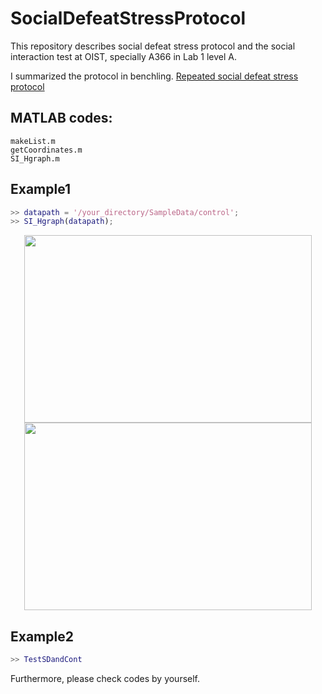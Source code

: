 # SocialDefeatStressProtocol
This repository describes social defeat stress protocol and the social interaction test at OIST, specially A366 in Lab 1 level A.

I summarized the protocol in benchling.
[Repeated social defeat stress protocol](https://benchling.com/s/prt-1sqpXXYvAsB73vCYdM2W)

## MATLAB codes:
```
makeList.m
getCoordinates.m
SI_Hgraph.m
```

## Example1
```MATLAB
>> datapath = '/your_directory/SampleData/control';
>> SI_Hgraph(datapath);
```

<p align="center">
  <img width="460" height="300" src="https://github.com/Taiyou/SocialDefeatStressProtocol/grit80Cont.png">
  <img width="460" height="300" src="https://github.com/Taiyou/SocialDefeatStressProtocol/grit80SI.png">
</p>

## Example2
```MATLAB
>> TestSDandCont
```

Furthermore, please check codes by yourself.
